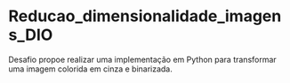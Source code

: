# Reducao_dimensionalidade_imagens_DIO

Desafio propoe realizar uma implementação em Python para transformar uma imagem colorida em cinza e binarizada.
